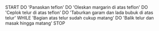 START
DO 'Panaskan teflon'
DO 'Oleskan margarin di atas teflon'
DO 'Ceplok telur di atas teflon'
DO 'Taburkan garam dan lada bubuk di atas telur'
WHILE 'Bagian atas telur sudah cukup matang'
    DO 'Balik telur dan masak hingga matang'
STOP